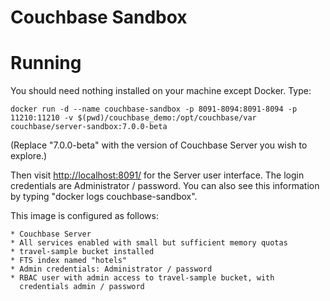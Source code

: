 Couchbase Sandbox
=================

# Running

You should need nothing installed on your machine except Docker. Type:

    docker run -d --name couchbase-sandbox -p 8091-8094:8091-8094 -p 11210:11210 -v $(pwd)/couchbase_demo:/opt/couchbase/var couchbase/server-sandbox:7.0.0-beta

(Replace "7.0.0-beta" with the version of Couchbase Server you wish to explore.)

Then visit [http://localhost:8091/](http://localhost:8091/) for the Server user interface. The login credentials are Administrator / password. You can also
see this information by typing "docker logs couchbase-sandbox".

This image is configured as follows:

    * Couchbase Server
    * All services enabled with small but sufficient memory quotas
    * travel-sample bucket installed
    * FTS index named "hotels"
    * Admin credentials: Administrator / password
    * RBAC user with admin access to travel-sample bucket, with
      credentials admin / password
